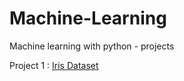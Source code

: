 # Machine-Learning
Machine learning with python - projects

Project 1 : [Iris Dataset](https://github.com/pallavi15/Machine-Learning/blob/master/Machine%20Learning%20-%20Iris%20dataset%20.ipynb)
